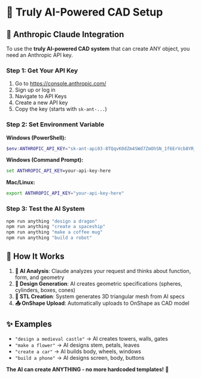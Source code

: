 # 🚀 Truly AI-Powered CAD Setup

## 🤖 Anthropic Claude Integration

To use the **truly AI-powered CAD system** that can create ANY object, you need an Anthropic API key.

### Step 1: Get Your API Key
1. Go to https://console.anthropic.com/
2. Sign up or log in
3. Navigate to API Keys
4. Create a new API key
5. Copy the key (starts with `sk-ant-...`)

### Step 2: Set Environment Variable

**Windows (PowerShell):**
```powershell
$env:ANTHROPIC_API_KEY="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"
```

**Windows (Command Prompt):**
```cmd
set ANTHROPIC_API_KEY=your-api-key-here
```

**Mac/Linux:**
```bash
export ANTHROPIC_API_KEY="your-api-key-here"
```

### Step 3: Test the AI System
```bash
npm run anything "design a dragon"
npm run anything "create a spaceship"  
npm run anything "make a coffee mug"
npm run anything "build a robot"
```

## 🎯 How It Works
1. **🧠 AI Analysis**: Claude analyzes your request and thinks about function, form, and geometry
2. **🔧 Design Generation**: AI creates geometric specifications (spheres, cylinders, boxes, cones) 
3. **📐 STL Creation**: System generates 3D triangular mesh from AI specs
4. **📤 OnShape Upload**: Automatically uploads to OnShape as CAD model

## ✨ Examples
- `"design a medieval castle"` → AI creates towers, walls, gates
- `"make a flower"` → AI designs stem, petals, leaves  
- `"create a car"` → AI builds body, wheels, windows
- `"build a phone"` → AI designs screen, body, buttons

**The AI can create ANYTHING - no more hardcoded templates!** 🎨 